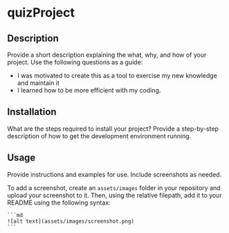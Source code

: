 # quizProject

## Description

Provide a short description explaining the what, why, and how of your project. Use the following questions as a guide:

- I was motivated to create this as a tool to exercise my new knowledge and maintain it
- I learned how to be more efficient with my coding.

## Installation

What are the steps required to install your project? Provide a step-by-step description of how to get the development environment running.

## Usage

Provide instructions and examples for use. Include screenshots as needed.

To add a screenshot, create an `assets/images` folder in your repository and upload your screenshot to it. Then, using the relative filepath, add it to your README using the following syntax:

    ```md
    ![alt text](assets/images/screenshot.png)
    ```
